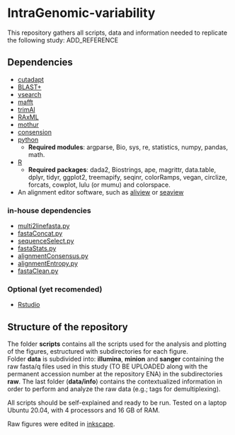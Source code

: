 # IntraGenomic-variability
  
This repository gathers all scripts, data and information needed to replicate the following study: ADD_REFERENCE
  
## Dependencies
- [cutadapt](https://cutadapt.readthedocs.io/en/stable/)  
- [BLAST+](https://blast.ncbi.nlm.nih.gov/Blast.cgi?CMD=Web&PAGE_TYPE=BlastDocs&DOC_TYPE=Download)  
- [vsearch](https://github.com/torognes/vsearch)  
- [mafft](https://mafft.cbrc.jp/alignment/software/)  
- [trimAl](http://trimal.cgenomics.org/)  
- [RAxML](https://cme.h-its.org/exelixis/web/software/raxml/)  
- [mothur](https://mothur.org/)  
- [consension](https://microbiology.se/software/consension/)  
- [python](https://www.python.org/)  
    -   **Required modules**: argparse, Bio, sys, re, statistics, numpy, pandas, math.  
- [R](https://www.r-project.org/)  
    -   **Required packages**: dada2, Biostrings, ape, magrittr, data.table, dplyr, tidyr, ggplot2, treemapify, seqinr, colorRamps, vegan, circlize, forcats, cowplot, lulu (or mumu) and colorspace.  
- An alignment editor software, such as [aliview](https://ormbunkar.se/aliview/) or [seaview](http://doua.prabi.fr/software/seaview)  
### in-house dependencies
- [multi2linefasta.py](https://github.com/MiguelMSandin/fasta-functions/blob/main/scripts/multi2linefasta.py)  
- [fastaConcat.py](https://github.com/MiguelMSandin/fasta-functions/blob/main/scripts/fastaConcat.py)  
- [sequenceSelect.py](https://github.com/MiguelMSandin/fasta-functions/blob/main/scripts/sequenceSelect.py)  
- [fastaStats.py](https://github.com/MiguelMSandin/fasta-functions/blob/main/scripts/fastaStats.py)  
- [alignmentConsensus.py](https://github.com/MiguelMSandin/fasta-functions/blob/main/scripts/alignmentConsensus.py)  
- [alignmentEntropy.py](https://github.com/MiguelMSandin/fasta-functions/blob/main/scripts/alignmentEntropy.py)  
- [fastaClean.py](https://github.com/MiguelMSandin/fasta-functions/blob/main/scripts/fastaClean.py)  
### Optional (yet recomended)  
- [Rstudio](https://rstudio.com/products/rstudio/download/) 
  
## Structure of the repository
The folder **scripts** contains all the scripts used for the analysis and plotting of the figures, estructured with subdirectories for each figure.  
Folder **data** is subdivided into: **illumina**, **minion** and **sanger** containing the raw fasta/q files used in this study (TO BE UPLOADED along with the permanent accession number at the repository ENA) in the subdirectories **raw**. The last folder (**data/info**) contains the contextualized information in order to perform and analyze the raw data (e.g.; tags for demultiplexing).  
  
All scripts should be self-explained and ready to be run. Tested on a laptop Ubuntu 20.04, with 4 processors and 16 GB of RAM.

Raw figures were edited in [inkscape](https://inkscape.org/).
  
